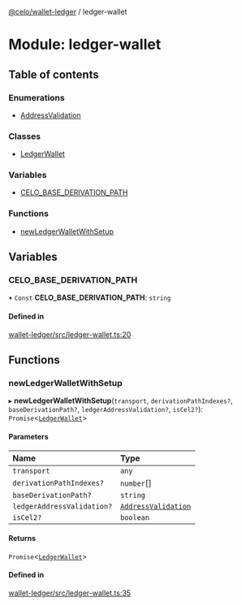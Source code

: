 [@celo/wallet-ledger](../README.md) / ledger-wallet

# Module: ledger-wallet

## Table of contents

### Enumerations

- [AddressValidation](../enums/ledger_wallet.AddressValidation.md)

### Classes

- [LedgerWallet](../classes/ledger_wallet.LedgerWallet.md)

### Variables

- [CELO\_BASE\_DERIVATION\_PATH](ledger_wallet.md#celo_base_derivation_path)

### Functions

- [newLedgerWalletWithSetup](ledger_wallet.md#newledgerwalletwithsetup)

## Variables

### CELO\_BASE\_DERIVATION\_PATH

• `Const` **CELO\_BASE\_DERIVATION\_PATH**: `string`

#### Defined in

[wallet-ledger/src/ledger-wallet.ts:20](https://github.com/celo-org/developer-tooling/blob/master/packages/sdk/wallets/wallet-ledger/src/ledger-wallet.ts#L20)

## Functions

### newLedgerWalletWithSetup

▸ **newLedgerWalletWithSetup**(`transport`, `derivationPathIndexes?`, `baseDerivationPath?`, `ledgerAddressValidation?`, `isCel2?`): `Promise`\<[`LedgerWallet`](../classes/ledger_wallet.LedgerWallet.md)\>

#### Parameters

| Name | Type |
| :------ | :------ |
| `transport` | `any` |
| `derivationPathIndexes?` | `number`[] |
| `baseDerivationPath?` | `string` |
| `ledgerAddressValidation?` | [`AddressValidation`](../enums/ledger_wallet.AddressValidation.md) |
| `isCel2?` | `boolean` |

#### Returns

`Promise`\<[`LedgerWallet`](../classes/ledger_wallet.LedgerWallet.md)\>

#### Defined in

[wallet-ledger/src/ledger-wallet.ts:35](https://github.com/celo-org/developer-tooling/blob/master/packages/sdk/wallets/wallet-ledger/src/ledger-wallet.ts#L35)
